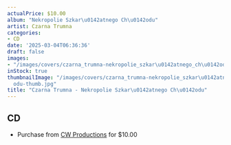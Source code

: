 ```yaml
---
actualPrice: $10.00
album: "Nekropolie Szkar\u0142atnego Ch\u0142odu"
artist: Czarna Trumna
categories:
- CD
date: '2025-03-04T06:36:36'
draft: false
images:
- "/images/covers/czarna_trumna-nekropolie_szkar\u0142atnego_ch\u0142odu.jpg"
inStock: true
thumbnailImage: "/images/covers/czarna_trumna-nekropolie_szkar\u0142atnego_ch\u0142\
  odu-thumb.jpg"
title: "Czarna Trumna - Nekropolie Szkar\u0142atnego Ch\u0142odu"
---
```


## CD
* Purchase from [CW Productions](https://shop.cwproductions.net/products/czarna-trumna-nekropolie-szkarlatnego-chlodu-cd) for $10.00
